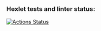 ### Hexlet tests and linter status:
[![Actions Status](https://github.com/MaxNeverov/frontend-project-44/workflows/hexlet-check/badge.svg)](https://github.com/MaxNeverov/frontend-project-44/actions)